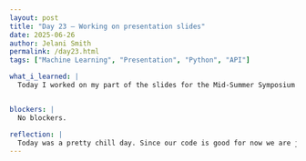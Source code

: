 ```yaml
---
layout: post
title: "Day 23 – Working on presentation slides"
date: 2025-06-26
author: Jelani Smith
permalink: /day23.html
tags: ["Machine Learning", "Presentation", "Python", "API"]

what_i_learned: |
  Today I worked on my part of the slides for the Mid-Summer Symposium presentation. One of my slides will be what I learned and I will be doing the demo video too. Also today Daniel gave us a lecture on Deep Learning. Deep Learning is similar to how the neural network in our brains work. We had a wellness meeting with our highschool teacher to plan out our coming weeks also.


blockers: |
  No blockers.

reflection: |
  Today was a pretty chill day. Since our code is good for now we are just working on our presentation and having lectures. Our meetings went smoothly too.
---
```





